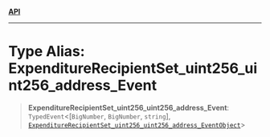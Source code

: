 [**API**](../../../README.md)

***

# Type Alias: ExpenditureRecipientSet\_uint256\_uint256\_address\_Event

> **ExpenditureRecipientSet\_uint256\_uint256\_address\_Event**: `TypedEvent`\<\[`BigNumber`, `BigNumber`, `string`\], [`ExpenditureRecipientSet_uint256_uint256_address_EventObject`](../interfaces/ExpenditureRecipientSet_uint256_uint256_address_EventObject.md)\>
